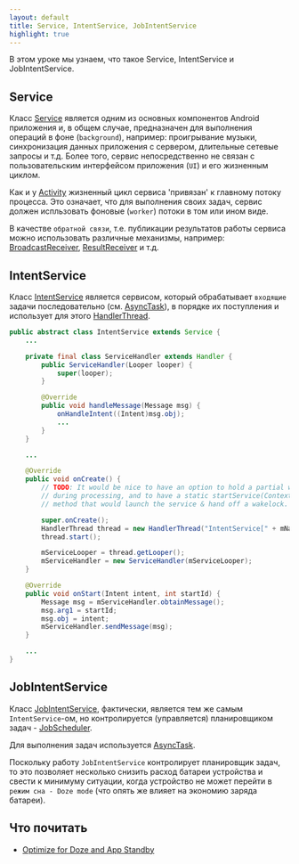 ```yaml
---
layout: default
title: Service, IntentService, JobIntentService
highlight: true
---
```


В этом уроке мы узнаем, что такое Service, IntentService и JobIntentService.

## Service

Класс [Service](https://developer.android.com/reference/android/app/Service.html) является одним из основных компонентов Android приложения и, в общем случае, предназначен для выполнения операций в фоне (`background`), например: проигрывание музыки, синхронизация данных приложения с сервером, длительные сетевые запросы и т.д.
Более того, сервис непосредственно не связан с пользовательским интерфейсом приложения (`UI`) и его жизненным циклом.

Как и у [Activity](https://developer.android.com/reference/android/app/Activity) жизненный цикл сервиса 'привязан' к главному потоку процесса. Это означает, что для выполнения своих задач, сервис должен испльзовать фоновые (`worker`) потоки в том или ином виде.

В качестве `обратной связи`, т.е. публикации результатов работы сервиса можно использовать различные механизмы, например: [BroadcastReceiver](https://developer.android.com/reference/android/content/BroadcastReceiver), [ResultReceiver](https://developer.android.com/reference/android/os/ResultReceiver) и т.д.

## IntentService

Класс [IntentService](https://developer.android.com/reference/android/app/IntentService.html) является сервисом, который обрабатывает `входящие` задачи последовательно (см. [AsyncTask]()), в порядке их поступления и использует для этого [HandlerThread](https://developer.android.com/reference/android/os/HandlerThread).

```java
public abstract class IntentService extends Service {
    ...

    private final class ServiceHandler extends Handler {
        public ServiceHandler(Looper looper) {
            super(looper);
        }

        @Override
        public void handleMessage(Message msg) {
            onHandleIntent((Intent)msg.obj);
            ...
        }
    }

    ...

    @Override
    public void onCreate() {
        // TODO: It would be nice to have an option to hold a partial wakelock
        // during processing, and to have a static startService(Context, Intent)
        // method that would launch the service & hand off a wakelock.

        super.onCreate();
        HandlerThread thread = new HandlerThread("IntentService[" + mName + "]");
        thread.start();

        mServiceLooper = thread.getLooper();
        mServiceHandler = new ServiceHandler(mServiceLooper);
    }

    @Override
    public void onStart(Intent intent, int startId) {
        Message msg = mServiceHandler.obtainMessage();
        msg.arg1 = startId;
        msg.obj = intent;
        mServiceHandler.sendMessage(msg);
    }

    ...
}
```

## JobIntentService

Класс [JobIntentService](https://developer.android.com/reference/android/support/v4/app/JobIntentService.html), фактически, является тем же самым `IntentService`-ом, но контролируется (управляется) планировщиком задач - [JobScheduler](https://developer.android.com/reference/android/app/job/JobScheduler).

Для выполнения задач используется [AsyncTask](https://developer.android.com/reference/android/os/AsyncTask).

Поскольку работу `JobIntentService` контролирует планировщик задач, то это позволяет несколько снизить расход батареи устройства и свести к минимуму ситуации, когда устройство не может перейти в `режим сна - Doze mode` (что опять же влияет на экономию заряда батареи).

## Что почитать

- [Optimize for Doze and App Standby](https://developer.android.com/training/monitoring-device-state/doze-standby)
